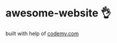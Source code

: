 # awesome-website :ok_hand:                                                                                                                                                                                                                                                                                            
built with help of <a href="http://johnelder.com/">codemy.com</a>
